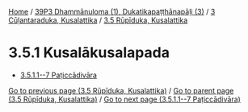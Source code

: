 
[Home](/) / [39P3 Dhammānuloma (1), Dukatikapaṭṭhānapāḷi (3)](../...md) / [3 Cūḷantaraduka, Kusalattika](...md) / [3.5 Rūpīduka, Kusalattika](../39P3/3/3.5.md)

# 3.5.1 Kusalākusalapada

* [3.5.1.1--7 Paṭiccādivāra](3.5.1/3.5.1.1--7.md)

[Go to previous page (3.5 Rūpīduka, Kusalattika)](../39P3/3/3.5.md) / [Go to parent page (3.5 Rūpīduka, Kusalattika)](../39P3/3/3.5.md) / [Go to next page (3.5.1.1--7 Paṭiccādivāra)](3.5.1/3.5.1.1--7.md)


